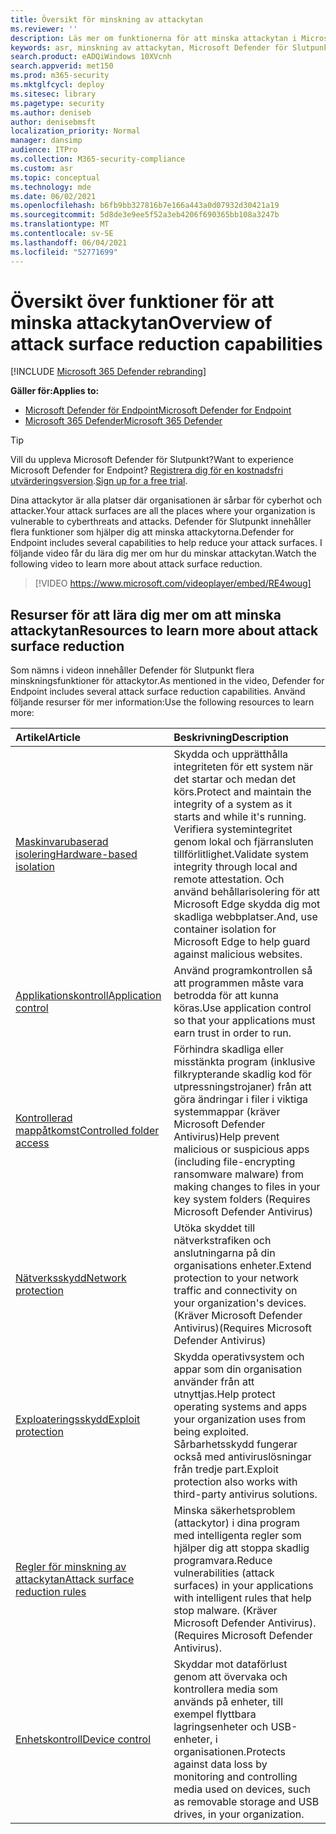 ```yaml
---
title: Översikt för minskning av attackytan
ms.reviewer: ''
description: Läs mer om funktionerna för att minska attackytan i Microsoft Defender för Endpoint.
keywords: asr, minskning av attackytan, Microsoft Defender för Slutpunkt, microsoft defender, antivirus, av, windows defender
search.product: eADQiWindows 10XVcnh
search.appverid: met150
ms.prod: m365-security
ms.mktglfcycl: deploy
ms.sitesec: library
ms.pagetype: security
ms.author: deniseb
author: denisebmsft
localization_priority: Normal
manager: dansimp
audience: ITPro
ms.collection: M365-security-compliance
ms.custom: asr
ms.topic: conceptual
ms.technology: mde
ms.date: 06/02/2021
ms.openlocfilehash: b6fb9bb327816b7e166a443a0d07932d30421a19
ms.sourcegitcommit: 5d8de3e9ee5f52a3eb4206f690365bb108a3247b
ms.translationtype: MT
ms.contentlocale: sv-SE
ms.lasthandoff: 06/04/2021
ms.locfileid: "52771699"
---
```

# <a name="overview-of-attack-surface-reduction-capabilities"></a><span data-ttu-id="c8811-104">Översikt över funktioner för att minska attackytan</span><span class="sxs-lookup"><span data-stu-id="c8811-104">Overview of attack surface reduction capabilities</span></span>

[!INCLUDE [Microsoft 365 Defender rebranding](../../includes/microsoft-defender.md)]

<span data-ttu-id="c8811-105">**Gäller för:**</span><span class="sxs-lookup"><span data-stu-id="c8811-105">**Applies to:**</span></span>
- [<span data-ttu-id="c8811-106">Microsoft Defender för Endpoint</span><span class="sxs-lookup"><span data-stu-id="c8811-106">Microsoft Defender for Endpoint</span></span>](https://go.microsoft.com/fwlink/p/?linkid=2154037)
- [<span data-ttu-id="c8811-107">Microsoft 365 Defender</span><span class="sxs-lookup"><span data-stu-id="c8811-107">Microsoft 365 Defender</span></span>](https://go.microsoft.com/fwlink/?linkid=2118804)

> [!TIP]
> <span data-ttu-id="c8811-108">Vill du uppleva Microsoft Defender för Slutpunkt?</span><span class="sxs-lookup"><span data-stu-id="c8811-108">Want to experience Microsoft Defender for Endpoint?</span></span> <span data-ttu-id="c8811-109">[Registrera dig för en kostnadsfri utvärderingsversion](https://www.microsoft.com/microsoft-365/windows/microsoft-defender-atp?ocid=docs-wdatp-exposedapis-abovefoldlink).</span><span class="sxs-lookup"><span data-stu-id="c8811-109">[Sign up for a free trial](https://www.microsoft.com/microsoft-365/windows/microsoft-defender-atp?ocid=docs-wdatp-exposedapis-abovefoldlink).</span></span>

<span data-ttu-id="c8811-110">Dina attackytor är alla platser där organisationen är sårbar för cyberhot och attacker.</span><span class="sxs-lookup"><span data-stu-id="c8811-110">Your attack surfaces are all the places where your organization is vulnerable to cyberthreats and attacks.</span></span> <span data-ttu-id="c8811-111">Defender för Slutpunkt innehåller flera funktioner som hjälper dig att minska attackytorna.</span><span class="sxs-lookup"><span data-stu-id="c8811-111">Defender for Endpoint includes several capabilities to help reduce your attack surfaces.</span></span> <span data-ttu-id="c8811-112">I följande video får du lära dig mer om hur du minskar attackytan.</span><span class="sxs-lookup"><span data-stu-id="c8811-112">Watch the following video to learn more about attack surface reduction.</span></span><p>

> [!VIDEO https://www.microsoft.com/videoplayer/embed/RE4woug]

## <a name="resources-to-learn-more-about-attack-surface-reduction"></a><span data-ttu-id="c8811-113">Resurser för att lära dig mer om att minska attackytan</span><span class="sxs-lookup"><span data-stu-id="c8811-113">Resources to learn more about attack surface reduction</span></span>

<span data-ttu-id="c8811-114">Som nämns i videon innehåller Defender för Slutpunkt flera minskningsfunktioner för attackytor.</span><span class="sxs-lookup"><span data-stu-id="c8811-114">As mentioned in the video, Defender for Endpoint includes several attack surface reduction capabilities.</span></span> <span data-ttu-id="c8811-115">Använd följande resurser för mer information:</span><span class="sxs-lookup"><span data-stu-id="c8811-115">Use the following resources to learn more:</span></span>

| <span data-ttu-id="c8811-116">Artikel</span><span class="sxs-lookup"><span data-stu-id="c8811-116">Article</span></span> | <span data-ttu-id="c8811-117">Beskrivning</span><span class="sxs-lookup"><span data-stu-id="c8811-117">Description</span></span> |
|:---|:---|
| [<span data-ttu-id="c8811-118">Maskinvarubaserad isolering</span><span class="sxs-lookup"><span data-stu-id="c8811-118">Hardware-based isolation</span></span>](/windows/security/threat-protection/microsoft-defender-application-guard/md-app-guard-overview) | <span data-ttu-id="c8811-119">Skydda och upprätthålla integriteten för ett system när det startar och medan det körs.</span><span class="sxs-lookup"><span data-stu-id="c8811-119">Protect and maintain the integrity of a system as it starts and while it's running.</span></span> <span data-ttu-id="c8811-120">Verifiera systemintegritet genom lokal och fjärransluten tillförlitlighet.</span><span class="sxs-lookup"><span data-stu-id="c8811-120">Validate system integrity through local and remote attestation.</span></span> <span data-ttu-id="c8811-121">Och använd behållarisolering för att Microsoft Edge skydda dig mot skadliga webbplatser.</span><span class="sxs-lookup"><span data-stu-id="c8811-121">And, use container isolation for Microsoft Edge to help guard against malicious websites.</span></span> |
| [<span data-ttu-id="c8811-122">Applikationskontroll</span><span class="sxs-lookup"><span data-stu-id="c8811-122">Application control</span></span>](/windows/security/threat-protection/windows-defender-application-control/windows-defender-application-control) | <span data-ttu-id="c8811-123">Använd programkontrollen så att programmen måste vara betrodda för att kunna köras.</span><span class="sxs-lookup"><span data-stu-id="c8811-123">Use application control so that your applications must earn trust in order to run.</span></span> |
| [<span data-ttu-id="c8811-124">Kontrollerad mappåtkomst</span><span class="sxs-lookup"><span data-stu-id="c8811-124">Controlled folder access</span></span>](controlled-folders.md) | <span data-ttu-id="c8811-125">Förhindra skadliga eller misstänkta program (inklusive filkrypterande skadlig kod för utpressningstrojaner) från att göra ändringar i filer i viktiga systemmappar (kräver Microsoft Defender Antivirus)</span><span class="sxs-lookup"><span data-stu-id="c8811-125">Help prevent malicious or suspicious apps (including file-encrypting ransomware malware) from making changes to files in your key system folders (Requires Microsoft Defender Antivirus)</span></span> |
| [<span data-ttu-id="c8811-126">Nätverksskydd</span><span class="sxs-lookup"><span data-stu-id="c8811-126">Network protection</span></span>](network-protection.md) | <span data-ttu-id="c8811-127">Utöka skyddet till nätverkstrafiken och anslutningarna på din organisations enheter.</span><span class="sxs-lookup"><span data-stu-id="c8811-127">Extend protection to your network traffic and connectivity on your organization's devices.</span></span> <span data-ttu-id="c8811-128">(Kräver Microsoft Defender Antivirus)</span><span class="sxs-lookup"><span data-stu-id="c8811-128">(Requires Microsoft Defender Antivirus)</span></span> |
| [<span data-ttu-id="c8811-129">Exploateringsskydd</span><span class="sxs-lookup"><span data-stu-id="c8811-129">Exploit protection</span></span>](exploit-protection.md) | <span data-ttu-id="c8811-130">Skydda operativsystem och appar som din organisation använder från att utnyttjas.</span><span class="sxs-lookup"><span data-stu-id="c8811-130">Help protect operating systems and apps your organization uses from being exploited.</span></span> <span data-ttu-id="c8811-131">Sårbarhetsskydd fungerar också med antiviruslösningar från tredje part.</span><span class="sxs-lookup"><span data-stu-id="c8811-131">Exploit protection also works with third-party antivirus solutions.</span></span> |
| [<span data-ttu-id="c8811-132">Regler för minskning av attackytan</span><span class="sxs-lookup"><span data-stu-id="c8811-132">Attack surface reduction rules</span></span>](attack-surface-reduction.md) | <span data-ttu-id="c8811-133">Minska säkerhetsproblem (attackytor) i dina program med intelligenta regler som hjälper dig att stoppa skadlig programvara.</span><span class="sxs-lookup"><span data-stu-id="c8811-133">Reduce vulnerabilities (attack surfaces) in your applications with intelligent rules that help stop malware.</span></span> <span data-ttu-id="c8811-134">(Kräver Microsoft Defender Antivirus).</span><span class="sxs-lookup"><span data-stu-id="c8811-134">(Requires Microsoft Defender Antivirus).</span></span> |
| [<span data-ttu-id="c8811-135">Enhetskontroll</span><span class="sxs-lookup"><span data-stu-id="c8811-135">Device control</span></span>](device-control-report.md) | <span data-ttu-id="c8811-136">Skyddar mot dataförlust genom att övervaka och kontrollera media som används på enheter, till exempel flyttbara lagringsenheter och USB-enheter, i organisationen.</span><span class="sxs-lookup"><span data-stu-id="c8811-136">Protects against data loss by monitoring and controlling media used on devices, such as removable storage and USB drives, in your organization.</span></span> |
